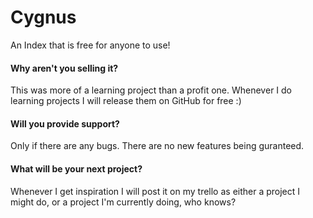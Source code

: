 # Cygnus
An Index that is free for anyone to use!

#### Why aren't you selling it?
This was more of a learning project than a profit one. Whenever I do learning projects I will release them on GitHub for free :)

#### Will you provide support?
Only if there are any bugs. There are no new features being guranteed.

#### What will be your next project?
Whenever I get inspiration I will post it on my trello as either a project I might do, or a project I'm currently doing, who knows?
